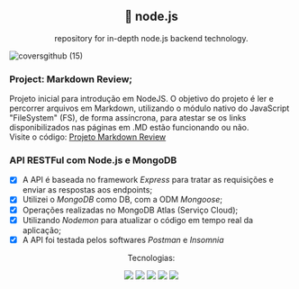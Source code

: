 <h2 align="center">🧵 node.js</h2>

<p align="center">repository for in-depth node.js backend technology.</p>

![coversgithub (15)](https://user-images.githubusercontent.com/101408372/172282508-3d504aab-11c2-401b-b3b6-fe34c398d270.png)

### Project: Markdown Review; 
Projeto inicial para introdução em NodeJS. O objetivo do projeto é ler e percorrer arquivos em Markdown, utilizando o módulo nativo do JavaScript "FileSystem" (FS), de forma assíncrona, para atestar se os links disponibilizados nas páginas em .MD estão funcionando ou não.  <br>
Visite o código: [Projeto Markdown Review](https://github.com/guimaraesadev/node.js-development/tree/main/projeto-markdown)

### API RESTFul com Node.js e MongoDB
- [X] A API é baseada no framework *Express* para tratar as requisições e enviar as respostas aos endpoints; 
- [X] Utilizei o *MongoDB* como DB, com a ODM *Mongoose*; 
- [X] Operações realizadas no MongoDB Atlas (Serviço Cloud);
- [X] Utilizando *Nodemon* para atualizar o código em tempo real da aplicação; 
- [X] A API foi testada pelos softwares *Postman* e *Insomnia*

<p align="center">Tecnologias:</p>

<div align="center">

<img src="https://img.shields.io/badge/JavaScript-323330?style=for-the-badge&logo=javascript&logoColor=F7DF1E">
<img src="	https://img.shields.io/badge/Node.js-339933?style=for-the-badge&logo=nodedotjs&logoColor=white">
<img src="	https://img.shields.io/badge/npm-CB3837?style=for-the-badge&logo=npm&logoColor=white">
<img src="https://img.shields.io/badge/MongoDB-4EA94B?style=for-the-badge&logo=mongodb&logoColor=white">
<img src="https://img.shields.io/badge/Postman-FF6C37?style=for-the-badge&logo=Postman&logoColor=white">

</div>